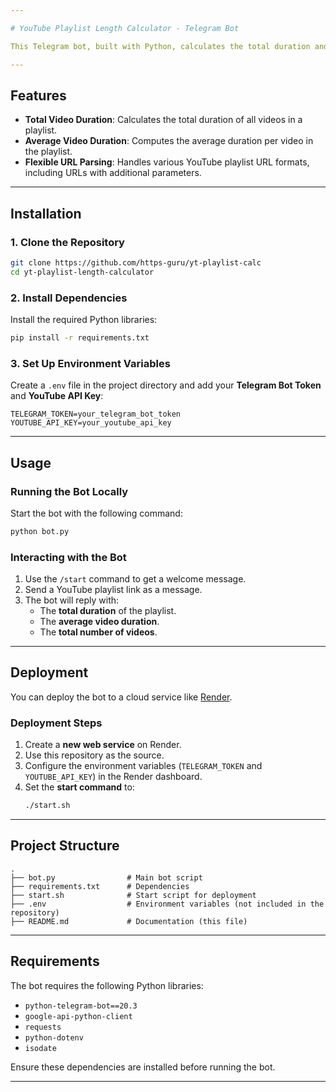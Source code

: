 ```yaml
---

# YouTube Playlist Length Calculator - Telegram Bot

This Telegram bot, built with Python, calculates the total duration and average length of videos in YouTube playlists. Share a playlist link with the bot, and it will return the total duration (in hours and minutes) and the average duration per video.

---
```


## Features
- **Total Video Duration**: Calculates the total duration of all videos in a playlist.  
- **Average Video Duration**: Computes the average duration per video in the playlist.  
- **Flexible URL Parsing**: Handles various YouTube playlist URL formats, including URLs with additional parameters.

---

## Installation

### 1. Clone the Repository
```bash
git clone https://github.com/https-guru/yt-playlist-calc
cd yt-playlist-length-calculator
```

### 2. Install Dependencies
Install the required Python libraries:
```bash
pip install -r requirements.txt
```

### 3. Set Up Environment Variables
Create a `.env` file in the project directory and add your **Telegram Bot Token** and **YouTube API Key**:
```plaintext
TELEGRAM_TOKEN=your_telegram_bot_token
YOUTUBE_API_KEY=your_youtube_api_key
```

---

## Usage

### Running the Bot Locally
Start the bot with the following command:
```bash
python bot.py
```

### Interacting with the Bot
1. Use the `/start` command to get a welcome message.  
2. Send a YouTube playlist link as a message.  
3. The bot will reply with:
   - The **total duration** of the playlist.  
   - The **average video duration**.  
   - The **total number of videos**.

---

## Deployment

You can deploy the bot to a cloud service like [Render](https://render.com).  

### Deployment Steps
1. Create a **new web service** on Render.  
2. Use this repository as the source.  
3. Configure the environment variables (`TELEGRAM_TOKEN` and `YOUTUBE_API_KEY`) in the Render dashboard.  
4. Set the **start command** to:
   ```bash
   ./start.sh
   ```

---

## Project Structure
```plaintext
.
├── bot.py                # Main bot script
├── requirements.txt      # Dependencies
├── start.sh              # Start script for deployment
├── .env                  # Environment variables (not included in the repository)
├── README.md             # Documentation (this file)
```

---

## Requirements

The bot requires the following Python libraries:
- `python-telegram-bot==20.3`  
- `google-api-python-client`  
- `requests`  
- `python-dotenv` 
- `isodate` 

Ensure these dependencies are installed before running the bot.

---
